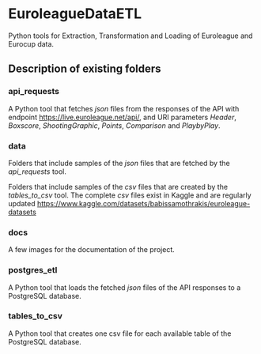 # EuroleagueDataETL
Python tools for Extraction, Transformation and Loading of Euroleague and Eurocup data. 

## Description of existing folders

### api_requests
A Python tool that fetches _json_ files from the responses of the API with endpoint https://live.euroleague.net/api/, 
and URI parameters _Header_, _Boxscore_, _ShootingGraphic_, _Points_, _Comparison_ and _PlaybyPlay_.

### data
Folders that include samples of the _json_ files that are fetched by the _api_requests_ tool.

Folders that include samples of the _csv_ files that are created by the _tables_to_csv_ tool.
The complete _csv_ files exist in Kaggle and are regularly updated https://www.kaggle.com/datasets/babissamothrakis/euroleague-datasets

### docs
A few images for the documentation of the project.

### postgres_etl
A Python tool that loads the fetched _json_ files of the API responses to a PostgreSQL database.

### tables_to_csv
A Python tool that creates one csv file for each available table of the PostgreSQL database.

